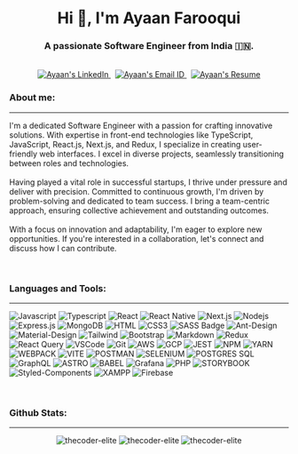 <h1 align="center">Hi 👋, I'm Ayaan Farooqui</h1>
<h3 align="center">A passionate Software Engineer from India 🇮🇳.</h3>
<br />
<div align="center">
    <a href="https://www.linkedin.com/in/ayaanfarooqui/" target="blank">
        <img src="https://img.shields.io/badge/LinkedIn-0077B5?style=for-the-badge&logo=linkedin&logoColor=white"
            alt="Ayaan's LinkedIn" />
    </a>
  &nbsp;
    <a href="mailto:ayaan85321@gmail.com" target="blank">
        <img src="https://img.shields.io/badge/Gmail-D14836?style=for-the-badge&logo=gmail&logoColor=white"
            alt="Ayaan's Email ID" />
    </a>
  &nbsp;
    <a href="https://www.canva.com/design/DAESdCetUdk/_CMS-fuSjwgg2mnbWZuWJA/view?utm_content=DAESdCetUdk&utm_campaign=designshare&utm_medium=link&utm_source=sharebutton"
        target="blank">
        <img src="https://img.shields.io/badge/Resume-blue?style=for-the-badge&logo=canva" alt="Ayaan's Resume" />
    </a>
</div>
<h3 align="left">About me:</h3>
<hr />
<div>
  <p>
   I'm a dedicated Software Engineer with a passion for crafting innovative solutions. With expertise in
            front-end
            technologies like TypeScript, JavaScript, React.js, Next.js, and Redux, I specialize in creating
            user-friendly web
            interfaces. I excel in diverse projects, seamlessly transitioning between roles and technologies. 
        <br /><br />
    Having played a vital role in successful startups, I thrive under pressure and deliver with precision.
            Committed to
            continuous growth, I'm driven by problem-solving and dedicated to team success. I bring a team-centric
            approach,
            ensuring collective achievement and outstanding outcomes.
        <br /><br />
     With a focus on innovation and adaptability, I'm eager to explore new opportunities. If you're interested in
            a
            collaboration, let's connect and discuss how I can contribute. 
    </p>
    </div>
</div>
<br />
<h3 align="left">Languages and Tools:</h3>
<hr />

![Javascript](https://img.shields.io/badge/Javascript-F0DB4F?style=for-the-badge&labelColor=black&logo=javascript&logoColor=F0DB4F)
![Typescript](https://img.shields.io/badge/Typescript-007acc?style=for-the-badge&labelColor=black&logo=typescript&logoColor=007acc)
![React](https://img.shields.io/badge/-React-61DBFB?style=for-the-badge&labelColor=black&logo=react&logoColor=61DBFB)
![React Native](https://img.shields.io/badge/React_Native-20232A?style=for-the-badge&logo=react&logoColor=61DAFB)
![Next.js](https://img.shields.io/badge/next.js-000000?style=for-the-badge&logo=nextdotjs&logoColor=white)
![Nodejs](https://img.shields.io/badge/Nodejs-3C873A?style=for-the-badge&labelColor=black&logo=node.js&logoColor=3C873A)
![Express.js](https://img.shields.io/badge/Express.js-000000?style=for-the-badge&logo=express&logoColor=white)
![MongoDB](https://img.shields.io/badge/MongoDB-4EA94B?style=for-the-badge&logo=mongodb&logoColor=white)
![HTML](https://img.shields.io/badge/HTML5-E34F26?style=for-the-badge&logo=html5&logoColor=white)
![CSS3](https://img.shields.io/badge/CSS3-1572B6?style=for-the-badge&logo=css3&logoColor=white)
![SASS Badge](https://img.shields.io/badge/Sass-CC6699?style=for-the-badge&logo=sass&logoColor=white)
![Ant-Design](https://img.shields.io/badge/AntDesign-0170FE?style=for-the-badge&logo=antdesign&logoColor=white)
![Material-Design](https://img.shields.io/badge/Material%20Design-757575.svg?style=for-the-badge&logo=Material-Design&logoColor=white)
![Tailwind](https://img.shields.io/badge/Tailwind_CSS-092749?style=for-the-badge&logo=tailwindcss&logoColor=06B6D4&labelColor=000000)
![Bootstrap](https://img.shields.io/badge/Bootstrap-563D7C?style=for-the-badge&logo=bootstrap&logoColor=white)
![Markdown](https://img.shields.io/badge/Markdown-000000?style=for-the-badge&logo=markdown&logoColor=white)
![Redux](https://img.shields.io/badge/Redux-593D88?style=for-the-badge&logo=redux&logoColor=white)
![React Query](https://img.shields.io/badge/-React_Query-FF4154?style=for-the-badge&logo=react%20query&logoColor=white)
![VSCode](https://img.shields.io/badge/Visual_Studio-0078d7?style=for-the-badge&logo=visual%20studio&logoColor=white)
![Git](https://img.shields.io/badge/Git-F05032?style=for-the-badge&logo=git&logoColor=white)
![AWS](https://img.shields.io/badge/Amazon%20AWS-232F3E.svg?style=for-the-badge&logo=Amazon-AWS&logoColor=white)
![GCP](https://img.shields.io/badge/Google%20Cloud-4285F4.svg?style=for-the-badge&logo=Google-Cloud&logoColor=white)
![JEST](https://img.shields.io/badge/Jest-C21325.svg?style=for-the-badge&logo=Jest&logoColor=white)
![NPM](https://img.shields.io/badge/npm-CB3837.svg?style=for-the-badge&logo=npm&logoColor=white)
![YARN](https://img.shields.io/badge/Yarn-2C8EBB.svg?style=for-the-badge&logo=Yarn&logoColor=white)
![WEBPACK](https://img.shields.io/badge/Webpack-8DD6F9.svg?style=for-the-badge&logo=Webpack&logoColor=black)
![VITE](https://img.shields.io/badge/Vite-646CFF.svg?style=for-the-badge&logo=Vite&logoColor=white)
![POSTMAN](https://img.shields.io/badge/Postman-FF6C37.svg?style=for-the-badge&logo=Postman&logoColor=white)
![SELENIUM](https://img.shields.io/badge/Selenium-43B02A.svg?style=for-the-badge&logo=Selenium&logoColor=white)
![POSTGRES SQL](https://img.shields.io/badge/PostgreSQL-4169E1.svg?style=for-the-badge&logo=PostgreSQL&logoColor=white)
![GraphQL](https://img.shields.io/badge/GraphQL-E10098.svg?style=for-the-badge&logo=GraphQL&logoColor=white)
![ASTRO](https://img.shields.io/badge/Astro-BC52EE.svg?style=for-the-badge&logo=Astro&logoColor=white)
![BABEL](https://img.shields.io/badge/Babel-F9DC3E.svg?style=for-the-badge&logo=Babel&logoColor=black)
![Grafana](https://img.shields.io/badge/Grafana-F46800.svg?style=for-the-badge&logo=Grafana&logoColor=white)
![PHP](https://img.shields.io/badge/PHP-777BB4.svg?style=for-the-badge&logo=PHP&logoColor=white)
![STORYBOOK](https://img.shields.io/badge/Storybook-FF4785.svg?style=for-the-badge&logo=Storybook&logoColor=white)
![Styled-Components](https://img.shields.io/badge/styledcomponents-DB7093.svg?style=for-the-badge&logo=styled-components&logoColor=white)
![XAMPP](https://img.shields.io/badge/XAMPP-FB7A24.svg?style=for-the-badge&logo=XAMPP&logoColor=white)
![Firebase](https://img.shields.io/badge/Firebase-FFCA28.svg?style=for-the-badge&logo=Firebase&logoColor=black)

<br />
<h3 align="left">Github Stats:</h3>
<hr />
<div align="center">
    <img src="https://github-readme-stats.vercel.app/api?username=thecoder-elite&show_icons=true&locale=en&layout=compact"
        alt="thecoder-elite" />
    <img src="https://github-readme-streak-stats.herokuapp.com/?user=thecoder-elite&" alt="thecoder-elite" />
    <img src="https://github-readme-stats.vercel.app/api/top-langs?username=thecoder-elite&show_icons=true&locale=en"
        alt="thecoder-elite" />
</div>
